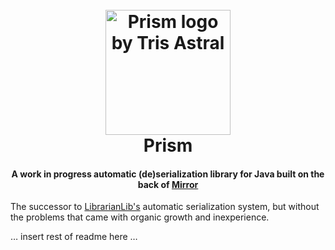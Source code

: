 
<h1 align="center">
  <br>
    <img src="https://raw.github.com/TeamWizardry/Prism/master/logo/logo_500.png" title="Prism logo by Tris Astral" width="200" height="200">
  <br>
  Prism
  <br>
</h1>

<h4 align="center">A work in progress automatic (de)serialization library for Java built on the back of <a 
href="https://github.com/TeamWizardry/Mirror" target="_blank">Mirror</a></h4>

The successor to [LibrarianLib's](https://github.com/TeamWizardry/LibrarianLib) automatic serialization system, but 
without the problems that came with organic growth and inexperience.

… insert rest of readme here …

